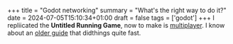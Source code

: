 +++
title = "Godot networking"
summary = "What's the right way to do it?"
date = 2024-07-05T15:10:34+01:00
draft = false
tags = ['godot']
+++
I repliicated the **Untitled Running Game**, now to make is [multiplayer](https://www.youtube.com/watch?v=ZF2E12apggU&list=PLRdlA0DoNf6_vWj7grJETu-m0HfUQV94L).
I know about an [older guide](https://www.youtube.com/watch?v=lpkaMKE081M&list=PL6bQeQE-ybqDmGuN7Nz4ZbTAqyCMyEHQa) that didthings quite fast.
